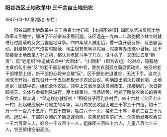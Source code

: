 ### 阳谷四区土地改革中  三千余亩土地归农

1947-03-10
第2版()
专栏：

　　阳谷四区土地改革中
    三千余亩土地归农
    【本报阳谷讯】四区以坚决贯彻土地改革斗倒地主，解决了干部宗派矛盾问题。该区远在一九四二年敌伪据点林立时就进行过隐蔽的反贪污查黑地斗争。四四年敌人撤走后，曾一度开展反奸、反恶霸运动，封建势力的气焰暂时隐蔽，地主很警觉地以假当、假卖等办法缩小目标。区干部接受土地改革方针之初，都认为老区斗争了几次，没斗头了。又因过去反“新贵”、反“老组织”中造成农会中“大团体”、“小团体”（即贫农组）的对立，隐蔽地主乘机勾引被“反”的老干部与被排斥的中农，使贫农因孤立而恐慌动摇。被反的老干部埋怨上级，新干部担心将来会被“反”，区干部则进退维谷，无法下手。这次土地改革开始，首先召开一千五百积极分子农民会议，明确提出消灭封建剥削，土地还家；团结中农，组织全体农民。领导上又表示坚决贯彻政策，撑腰到的。次日锣鼓喧天，全体与会者列队游行，至七级集时，当场诉苦，枪毙了暗杀农会长的特务金保太，群众说：“早这样办就好啦！”积极分子回到各村后，四十六村（全区七十一村）此起彼应展开对地主的斗争，半月内农民收回土地三千零三十四亩，粮十二万一千一百八十五斤，车五十四辆，牲口六十一头，楼房二十座，平房二百三十九间。运动中，干部群众间的矛盾迅速消除，农民组织空前扩大，全区新发展农会员一千六百零三人，妇会一千五百十一人，姐妹团三百四十六人，儿童八百七十三人，农民情绪空前高涨。
